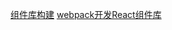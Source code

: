 [组件库构建](https://segmentfault.com/a/1190000015261753)
[webpack开发React组件库](https://blog.csdn.net/mjzhang1993/article/details/86712439)
